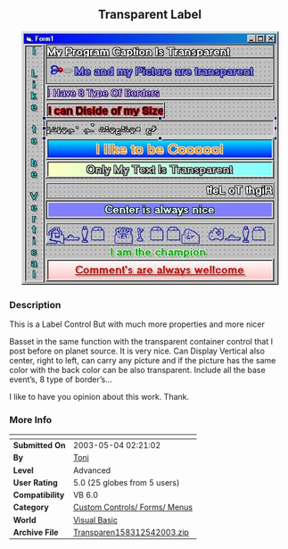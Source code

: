 ﻿<div align="center">

## Transparent Label

<img src="PIC200354220488697.jpg">
</div>

### Description

This is a Label Control But with much more properties and more nicer

Basset in the same function with the transparent container control that I post before on planet source. It is very nice. Can Display Vertical also center, right to left, can carry any picture and if the picture has the same color with the back color can be also transparent. Include all the base event’s, 8 type of border’s…

I like to have you opinion about this work. Thank.
 
### More Info
 


<span>             |<span>
---                |---
**Submitted On**   |2003-05-04 02:21:02
**By**             |[Toni](https://github.com/Planet-Source-Code/PSCIndex/blob/master/ByAuthor/toni.md)
**Level**          |Advanced
**User Rating**    |5.0 (25 globes from 5 users)
**Compatibility**  |VB 6\.0
**Category**       |[Custom Controls/ Forms/  Menus](https://github.com/Planet-Source-Code/PSCIndex/blob/master/ByCategory/custom-controls-forms-menus__1-4.md)
**World**          |[Visual Basic](https://github.com/Planet-Source-Code/PSCIndex/blob/master/ByWorld/visual-basic.md)
**Archive File**   |[Transparen158312542003\.zip](https://github.com/Planet-Source-Code/toni-transparent-label__1-45231/archive/master.zip)









